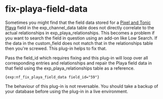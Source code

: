 fix-playa-field-data
====================

Sometimes you might find that the field data stored for a [Pixel and Tonic Playa](http://devot-ee.com/add-ons/playa) field in the exp_channel_data table does not directly correlate to the actual relationships in exp_playa_relationships. This becomes a problem if you want to search the field in question using an add-on like Low Search. If the data in the custom_field does not match that in the relationships table then you're screwed. This plug-in helps to fix that.

Pass the field_id which requires fixing and this plug-in will loop over all corresponding entries and relationships and repair the Playa field data in that field using the exp_playa_relationships table as a reference.

`{exp:nf_fix_playa_field_data field_id="59"}`

The behaviour of this plug-in is not reversable. You should take a backup of your database before using the plug-in in a live environment.

